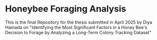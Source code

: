 # Honeybee Foraging Analysis
This is the final Repository for the thesis submitted in April 2025 by Diya Hamada on "Identifying the Most Significant Factors in a Honey Bee's Decision to Forage by Analyzing a Long-Term Colony Tracking Dataset"

